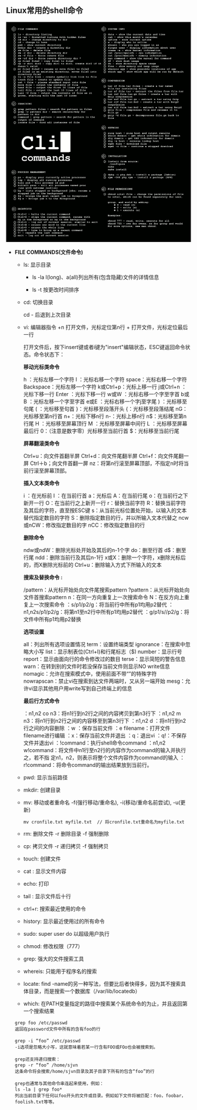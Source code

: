 ## Linux常用的shell命令

![shell commands](images/shell.png)

* **FILE COMMANDS(文件命令)**  

    - ls: 显示目录  

        + ls -la l(long)、a(all)列出所有(包含隐藏)文件的详情信息

        + ls -t 按更改时间排序

    - cd: 切换目录  

        cd - 后退到上次目录  

    - vi: 编辑器指令 +n 打开文件，光标定位第n行 + 打开文件，光标定位最后一行

      打开文件后，按下insert键或者i键为"insert"编辑状态，ESC键返回命令状态。命令状态下：

      **移动光标类命令**

        h ：光标左移一个字符
        l ：光标右移一个字符
        space：光标右移一个字符
        Backspace：光标左移一个字符
        k或Ctrl+p：光标上移一行
        j或Ctrl+n ：光标下移一行
        Enter ：光标下移一行
        w或W ：光标右移一个字至字首
        b或B ：光标左移一个字至字首
        e或E ：光标右移一个字j至字尾
        ) ：光标移至句尾
        ( ：光标移至句首
        }：光标移至段落开头
        {：光标移至段落结尾
        nG：光标移至第n行首
        n+：光标下移n行
        n-：光标上移n行
        n$：光标移至第n行尾
        H ：光标移至屏幕顶行
        M ：光标移至屏幕中间行
        L ：光标移至屏幕最后行
        0：（注意是数字零）光标移至当前行首
        $：光标移至当前行尾

      **屏幕翻滚类命令**

        Ctrl+u：向文件首翻半屏
        Ctrl+d：向文件尾翻半屏
        Ctrl+f：向文件尾翻一屏
        Ctrl＋b；向文件首翻一屏
        nz：将第n行滚至屏幕顶部，不指定n时将当前行滚至屏幕顶部。

      **插入文本类命令**

        i ：在光标前
        I ：在当前行首
        a：光标后
        A：在当前行尾
        o：在当前行之下新开一行
        O：在当前行之上新开一行
        r：替换当前字符
        R：替换当前字符及其后的字符，直至按ESC键
        s：从当前光标位置处开始，以输入的文本替代指定数目的字符
        S：删除指定数目的行，并以所输入文本代替之
        ncw或nCW：修改指定数目的字
        nCC：修改指定数目的行

      **删除命令**

        ndw或ndW：删除光标处开始及其后的n-1个字
        do：删至行首
        d$：删至行尾
        ndd：删除当前行及其后n-1行
        x或X：删除一个字符，x删除光标后的，而X删除光标前的
        Ctrl+u：删除输入方式下所输入的文本

      **搜索及替换命令 :**

        /pattern：从光标开始处向文件尾搜索pattern
        ?pattern：从光标开始处向文件首搜索pattern
        n：在同一方向重复上一次搜索命令
        N：在反方向上重复上一次搜索命令
        ：s/p1/p2/g：将当前行中所有p1均用p2替代
        ：n1,n2s/p1/p2/g：将第n1至n2行中所有p1均用p2替代
        ：g/p1/s//p2/g：将文件中所有p1均用p2替换

      **选项设置**

        all：列出所有选项设置情况
        term：设置终端类型
        ignorance：在搜索中忽略大小写
        list：显示制表位(Ctrl+I)和行尾标志（$)
        number：显示行号
        report：显示由面向行的命令修改过的数目
        terse：显示简短的警告信息
        warn：在转到别的文件时若没保存当前文件则显示NO write信息
        nomagic：允许在搜索模式中，使用前面不带“”的特殊字符
        nowrapscan：禁止vi在搜索到达文件两端时，又从另一端开始
        mesg：允许vi显示其他用户用write写到自己终端上的信息

      **最后行方式命令**

        ：n1,n2 co n3：将n1行到n2行之间的内容拷贝到第n3行下
        ：n1,n2 m n3：将n1行到n2行之间的内容移至到第n3行下
        ：n1,n2 d ：将n1行到n2行之间的内容删除
        ：w ：保存当前文件
        ：e filename：打开文件filename进行编辑
        ：x：保存当前文件并退出
        ：q：退出vi
        ：q!：不保存文件并退出vi
        ：!command：执行shell命令command
        ：n1,n2 w!command：将文件中n1行至n2行的内容作为command的输入并执行之，若不指
        定n1，n2，则表示将整个文件内容作为command的输入
        ：r!command：将命令command的输出结果放到当前行。

    - pwd: 显示当前路径

    - mkdir: 创建目录

    - mv: 移动或者重命名 -f(强行移动/重命名), -i(移动/重命名前尝试), -u(更新)

        `mv cronfile.txt myfile.txt  // 将cronfile.txt重命名为myfile.txt`

    - rm: 删除文件 -r 删除目录 -f 强制删除

    - cp: 拷贝文件 -r 递归拷贝 -f 强制拷贝

    - touch: 创建文件

    - cat <file>: 显示文件内容

    - echo: 打印

    - tail <file>: 显示文件后十行

    - ctrl+r: 搜索最近使用的命令

    - history: 显示最近使用过的所有命令

    - sudo: super user do 以超级用户执行

    - chmod: 修改权限（777）

    - grep: 强大的文件搜索工具

    - whereis: 只能用于程序名的搜索

    - locate: find -name的另一种写法，但要比后者快得多，因为其不搜索具体目录，而是搜索一个数据库（/var/lib/locatedb）

    - which: 在PATH变量指定的路径中搜索某个系统命令的为止，并且返回第一个搜索结果

    ```ssh
    grep foo /etc/passwd
    返回在password文件中所有的含有foo的行

    grep -i “foo” /etc/passwd
    -i选项是忽略大小写，这就意味着若某一行含有FOO或FOo也会被搜索到。

    grep还支持递归搜索：
    grep -r “foo” /home/sjvn
    这条命令将会搜索/home/sjvn目录及其子目录下所有的包含“foo”的行

    grep也通常与其他命令串连起来使用，例如：
    ls -la | grep foo*
    列出当前目录下任何以foo开头的文件或目录。例如如下文件将被匹配：foo，foobar，foolish.txt等等。
    ```
